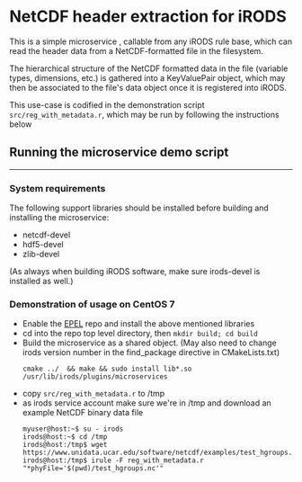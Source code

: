 # NetCDF header extraction for iRODS

This is a simple microservice , callable from any iRODS rule base, which can read the header data 
from a NetCDF-formatted file in the filesystem. 

The hierarchical structure of the NetCDF formatted
data in the file (variable types, dimensions, etc.) is gathered into a KeyValuePair object, which
may then be associated to the file's data object once it is registered into iRODS.

This use-case is codified in the demonstration script `src/reg_with_metadata.r`, which may be run 
by following the instructions below


## Running the microservice demo script
----

### System requirements 

The following support libraries should be installed before building and installing the microservice:

   - netcdf-devel
   - hdf5-devel
   - zlib-devel

(As always when building iRODS software, make sure irods-devel is installed as well.)

### Demonstration of usage on CentOS 7

   - Enable the [EPEL](https://fedoraproject.org/wiki/EPEL) repo
     and install the above mentioned libraries
   - cd into the repo top level directory, then `mkdir build; cd build`
   - Build the microservice as a shared object. (May also need to change irods version number in the find_package directive in 
     CMakeLists.txt)
     ```
     cmake ../  && make && sudo install lib*.so /usr/lib/irods/plugins/microservices
     ```
   - copy `src/reg_with_metadata.r` to /tmp
   - as irods service account make sure we're in /tmp and download an example NetCDF binary data file
     ```
     myuser@host:~$ su - irods
     irods@host:~$ cd /tmp
     irods@host:/tmp$ wget https://www.unidata.ucar.edu/software/netcdf/examples/test_hgroups.nc
     irods@host:/tmp$ irule -F reg_with_metadata.r "*phyFile='$(pwd)/test_hgroups.nc'"
     ```
